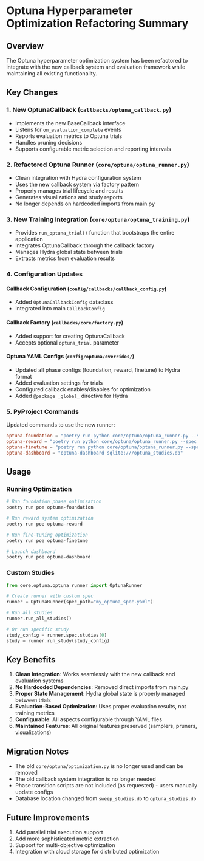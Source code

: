 # Optuna Hyperparameter Optimization Refactoring Summary

## Overview
The Optuna hyperparameter optimization system has been refactored to integrate with the new callback system and evaluation framework while maintaining all existing functionality.

## Key Changes

### 1. New OptunaCallback (`callbacks/optuna_callback.py`)
- Implements the new BaseCallback interface
- Listens for `on_evaluation_complete` events
- Reports evaluation metrics to Optuna trials
- Handles pruning decisions
- Supports configurable metric selection and reporting intervals

### 2. Refactored Optuna Runner (`core/optuna/optuna_runner.py`)
- Clean integration with Hydra configuration system
- Uses the new callback system via factory pattern
- Properly manages trial lifecycle and results
- Generates visualizations and study reports
- No longer depends on hardcoded imports from main.py

### 3. New Training Integration (`core/optuna/optuna_training.py`)
- Provides `run_optuna_trial()` function that bootstraps the entire application
- Integrates OptunaCallback through the callback factory
- Manages Hydra global state between trials
- Extracts metrics from evaluation results

### 4. Configuration Updates

#### Callback Configuration (`config/callbacks/callback_config.py`)
- Added `OptunaCallbackConfig` dataclass
- Integrated into main `CallbackConfig`

#### Callback Factory (`callbacks/core/factory.py`)
- Added support for creating OptunaCallback
- Accepts optional `optuna_trial` parameter

#### Optuna YAML Configs (`config/optuna/overrides/`)
- Updated all phase configs (foundation, reward, finetune) to Hydra format
- Added evaluation settings for trials
- Configured callback enables/disables for optimization
- Added `@package _global_` directive for Hydra

### 5. PyProject Commands
Updated commands to use the new runner:
```toml
optuna-foundation = "poetry run python core/optuna/optuna_runner.py --spec config/optuna/overrides/foundation.yaml"
optuna-reward = "poetry run python core/optuna/optuna_runner.py --spec config/optuna/overrides/reward.yaml"
optuna-finetune = "poetry run python core/optuna/optuna_runner.py --spec config/optuna/overrides/finetune.yaml"
optuna-dashboard = "optuna-dashboard sqlite:///optuna_studies.db"
```

## Usage

### Running Optimization
```bash
# Run foundation phase optimization
poetry run poe optuna-foundation

# Run reward system optimization
poetry run poe optuna-reward

# Run fine-tuning optimization
poetry run poe optuna-finetune

# Launch dashboard
poetry run poe optuna-dashboard
```

### Custom Studies
```python
from core.optuna.optuna_runner import OptunaRunner

# Create runner with custom spec
runner = OptunaRunner(spec_path="my_optuna_spec.yaml")

# Run all studies
runner.run_all_studies()

# Or run specific study
study_config = runner.spec.studies[0]
study = runner.run_study(study_config)
```

## Key Benefits

1. **Clean Integration**: Works seamlessly with the new callback and evaluation systems
2. **No Hardcoded Dependencies**: Removed direct imports from main.py
3. **Proper State Management**: Hydra global state is properly managed between trials
4. **Evaluation-Based Optimization**: Uses proper evaluation results, not training metrics
5. **Configurable**: All aspects configurable through YAML files
6. **Maintained Features**: All original features preserved (samplers, pruners, visualizations)

## Migration Notes

- The old `core/optuna/optimization.py` is no longer used and can be removed
- The old callback system integration is no longer needed
- Phase transition scripts are not included (as requested) - users manually update configs
- Database location changed from `sweep_studies.db` to `optuna_studies.db`

## Future Improvements

1. Add parallel trial execution support
2. Add more sophisticated metric extraction
3. Support for multi-objective optimization
4. Integration with cloud storage for distributed optimization